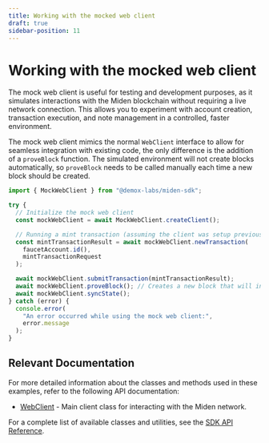 ```yaml
---
title: Working with the mocked web client
draft: true
sidebar-position: 11
---
```


# Working with the mocked web client

The mock web client is useful for testing and development purposes, as it simulates interactions with the Miden blockchain without requiring a live network connection. This allows you to experiment with account creation, transaction execution, and note management in a controlled, faster environment.

The mock web client mimics the normal `WebClient` interface to allow for seamless integration with existing code, the only difference is the addition of a `proveBlock` function. The simulated environment will not create blocks automatically, so `proveBlock` needs to be called manually each time a new block should be created.

```typescript
import { MockWebClient } from "@demox-labs/miden-sdk";

try {
  // Initialize the mock web client
  const mockWebClient = await MockWebClient.createClient();

  // Running a mint transaction (assuming the client was setup previously)
  const mintTransactionResult = await mockWebClient.newTransaction(
    faucetAccount.id(),
    mintTransactionRequest
  );

  await mockWebClient.submitTransaction(mintTransactionResult);
  await mockWebClient.proveBlock(); // Creates a new block that will include the submitted transaction
  await mockWebClient.syncState();
} catch (error) {
  console.error(
    "An error occurred while using the mock web client:",
    error.message
  );
}
```

## Relevant Documentation

For more detailed information about the classes and methods used in these examples, refer to the following API documentation:

- [WebClient](../api/classes/WebClient) - Main client class for interacting with the Miden network.

For a complete list of available classes and utilities, see the [SDK API Reference](../api/index).
